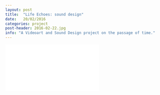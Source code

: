 ```yaml
---
layout: post
title:  "Life Echoes: sound design"
date:   20/02/2016
categories: project
post-header: 2016-02-22.jpg
info: "A Videoart and Sound Design project on the passage of time."
---
```

  <div class="video">
    <iframe src="//www.youtube.com/embed/f6nMeIlxIUE" frameborder="0" allowfullscreen></iframe>
  </div>
